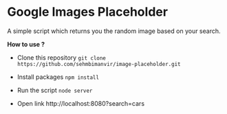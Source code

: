 # Google Images Placeholder

A simple script which returns you the random image based on your search.

**How to use ?**
* Clone this repository
```git clone https://github.com/sehmbimanvir/image-placeholder.git```

* Install packages
```npm install```

* Run the script
```node server```

* Open link
http://localhost:8080?search=cars